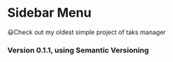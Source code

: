 # Sidebar Menu
😃Check out my oldest simple project of taks manager

### Version 0.1.1, using Semantic Versioning

<!-- ## The website is ready! Tap the image below or this [link](https://danielmendessensei.github.io/SidebarMenu/) to access -->

<!-- # Screenshots:
[![Screenshot](assets/img/1.png 'Tap the image to access')](https://danielmendessensei.github.io/SidebarMenu/)  

[![Screenshot](assets/img/2.png 'Tap the image to access')](https://danielmendessensei.github.io/SidebarMenu/) 

[![Screenshot](assets/img/4.png 'Tap the image to access')]https://danielmendessensei.github.io/SidebarMenu/) 

[![Screenshot](assets/img/3.png 'Tap the image to access')](https://danielmendessensei.github.io/SidebarMenu/)  -->